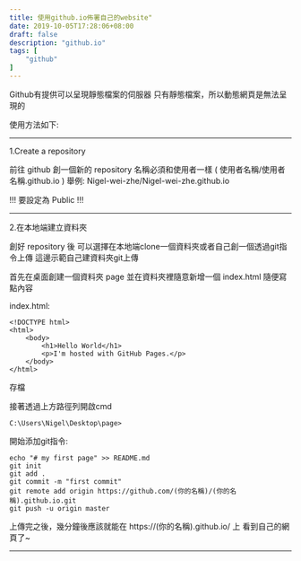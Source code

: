 ```yaml
---
title: 使用github.io佈署自己的website"
date: 2019-10-05T17:28:06+08:00
draft: false
description: "github.io"
tags: [
    "github"
]
---
```


Github有提供可以呈現靜態檔案的伺服器
只有靜態檔案，所以動態網頁是無法呈現的

使用方法如下:

----
1.Create a repository

  前往 github 創一個新的 repository 名稱必須和使用者一樣 ( 使用者名稱/使用者名稱.github.io )
舉例:
	Nigel-wei-zhe/Nigel-wei-zhe.github.io

!!!  要設定為 Public !!!

----
2.在本地端建立資料夾
  
  創好 repository 後 可以選擇在本地端clone一個資料夾或者自己創一個透過git指令上傳
這邊示範自己建資料夾git上傳

首先在桌面創建一個資料夾 page
並在資料夾裡隨意新增一個 index.html
隨便寫點內容

index.html:

	<!DOCTYPE html>
	<html>
		<body>
			<h1>Hello World</h1>
			<p>I'm hosted with GitHub Pages.</p>
		</body>
	</html>

存檔


接著透過上方路徑列開啟cmd

	C:\Users\Nigel\Desktop\page>

開始添加git指令:

	echo "# my first page" >> README.md
	git init
	git add .
	git commit -m "first commit"
	git remote add origin https://github.com/(你的名稱)/(你的名稱).github.io.git
	git push -u origin master

上傳完之後，幾分鐘後應該就能在 https://(你的名稱).github.io/ 上  看到自己的網頁了~


----
